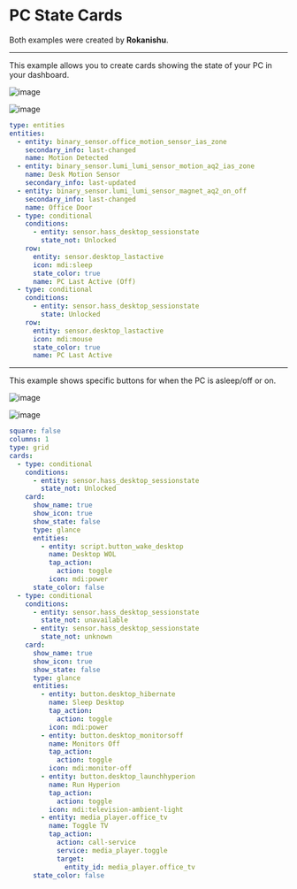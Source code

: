 # PC State Cards

Both examples were created by **Rokanishu**.

---

This example allows you to create cards showing the state of your PC in your dashboard. 

![image](https://user-images.githubusercontent.com/81011038/201060163-21512048-0156-431b-8b50-52c35acecf09.png)

![image](https://user-images.githubusercontent.com/81011038/201060198-25c62a77-5b12-43aa-8d2e-d736775c7514.png)

```yaml
type: entities
entities:
  - entity: binary_sensor.office_motion_sensor_ias_zone
    secondary_info: last-changed
    name: Motion Detected
  - entity: binary_sensor.lumi_lumi_sensor_motion_aq2_ias_zone
    name: Desk Motion Sensor
    secondary_info: last-updated
  - entity: binary_sensor.lumi_lumi_sensor_magnet_aq2_on_off
    secondary_info: last-changed
    name: Office Door
  - type: conditional
    conditions:
      - entity: sensor.hass_desktop_sessionstate
        state_not: Unlocked
    row:
      entity: sensor.desktop_lastactive
      icon: mdi:sleep
      state_color: true
      name: PC Last Active (Off)
  - type: conditional
    conditions:
      - entity: sensor.hass_desktop_sessionstate
        state: Unlocked
    row:
      entity: sensor.desktop_lastactive
      icon: mdi:mouse
      state_color: true
      name: PC Last Active
```

---

This example shows specific buttons for when the PC is asleep/off or on.

![image](https://user-images.githubusercontent.com/81011038/201060528-046c3b99-9b32-473c-9379-3b3b627ae17f.png)

![image](https://user-images.githubusercontent.com/81011038/201060551-16c1686d-cae2-4e6e-88f8-8b56d0890e9d.png)

```yaml
square: false
columns: 1
type: grid
cards:
  - type: conditional
    conditions:
      - entity: sensor.hass_desktop_sessionstate
        state_not: Unlocked
    card:
      show_name: true
      show_icon: true
      show_state: false
      type: glance
      entities:
        - entity: script.button_wake_desktop
          name: Desktop WOL
          tap_action:
            action: toggle
          icon: mdi:power
      state_color: false
  - type: conditional
    conditions:
      - entity: sensor.hass_desktop_sessionstate
        state_not: unavailable
      - entity: sensor.hass_desktop_sessionstate
        state_not: unknown
    card:
      show_name: true
      show_icon: true
      show_state: false
      type: glance
      entities:
        - entity: button.desktop_hibernate
          name: Sleep Desktop
          tap_action:
            action: toggle
          icon: mdi:power
        - entity: button.desktop_monitorsoff
          name: Monitors Off
          tap_action:
            action: toggle
          icon: mdi:monitor-off
        - entity: button.desktop_launchhyperion
          name: Run Hyperion
          tap_action:
            action: toggle
          icon: mdi:television-ambient-light
        - entity: media_player.office_tv
          name: Toggle TV
          tap_action:
            action: call-service
            service: media_player.toggle
            target:
              entity_id: media_player.office_tv
      state_color: false
```
